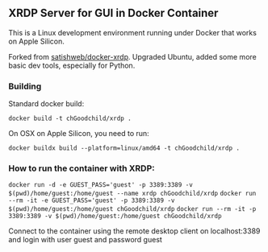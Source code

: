 ## XRDP Server for GUI in Docker Container

This is a Linux development environment running under Docker that works
on Apple Silicon.

Forked from [satishweb/docker-xrdp](https://github.com/satishweb/docker-xrdp).
Upgraded Ubuntu, added some more basic dev tools, especially for Python.

### Building

Standard docker build:

`docker build -t chGoodchild/xrdp .`

On OSX on Apple Silicon, you need to run:

`docker buildx build --platform=linux/amd64 -t chGoodchild/xrdp .`

### How to run the container with XRDP:

`docker run -d -e GUEST_PASS='guest' -p 3389:3389 -v $(pwd)/home/guest:/home/guest --name xrdp chGoodchild/xrdp`
`docker run --rm -it -e GUEST_PASS='guest' -p 3389:3389 -v $(pwd)/home/guest:/home/guest chGoodchild/xrdp`
`docker run --rm -it -p 3389:3389 -v $(pwd)/home/guest:/home/guest chGoodchild/xrdp`

Connect to the container using the remote desktop client on localhost:3389 and login with user guest and password guest

